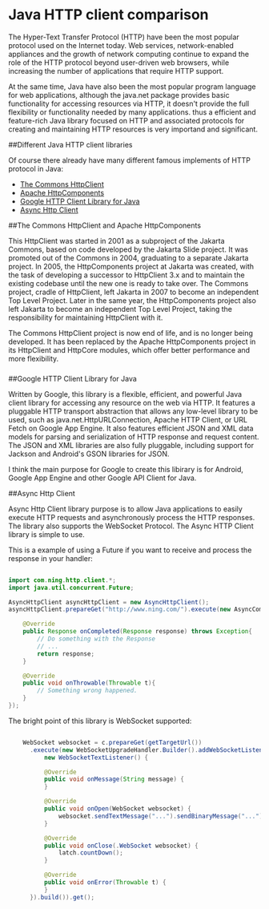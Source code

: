 
# Java HTTP client comparison

The Hyper-Text Transfer Protocol (HTTP) have been the most popular protocol used on the Internet today. Web services, network-enabled appliances and the growth of network computing continue to expand the role of the HTTP protocol beyond user-driven web browsers, while increasing the number of applications that require HTTP support.

At the same time, Java have also been the most popular program language for web applications, although the java.net package provides basic functionality for accessing resources via HTTP, it doesn't provide the full flexibility or functionality needed by many applications. thus a efficient and feature-rich Java library focused on HTTP and associated protocols for creating and maintaining HTTP resources is very importand and significant.


##Different Java HTTP client libraries

Of course there already have many different famous implements of HTTP protocol in Java:

- [The Commons HttpClient](http://hc.apache.org/httpcomponents-client-ga/)
- [Apache HttpComponents](https://hc.apache.org/)
- [Google HTTP Client Library for Java](https://code.google.com/p/google-http-java-client/)
- [Async Http Client](https://github.com/AsyncHttpClient/async-http-client)

##The Commons HttpClient and Apache HttpComponents

This HttpClient was started in 2001 as a subproject of the Jakarta Commons, based on code developed by the Jakarta Slide project. It was promoted out of the Commons in 2004, graduating to a separate Jakarta project. In 2005, the HttpComponents project at Jakarta was created, with the task of developing a successor to HttpClient 3.x and to maintain the existing codebase until the new one is ready to take over. The Commons project, cradle of HttpClient, left Jakarta in 2007 to become an independent Top Level Project. Later in the same year, the HttpComponents project also left Jakarta to become an independent Top Level Project, taking the responsibility for maintaining HttpClient with it.

The Commons HttpClient project is now end of life, and is no longer being developed. It has been replaced by the Apache HttpComponents project in its HttpClient and HttpCore modules, which offer better performance and more flexibility.

### 



##Google HTTP Client Library for Java

Written by Google, this library is a flexible, efficient, and powerful Java client library for accessing any resource on the web via HTTP. It features a pluggable HTTP transport abstraction that allows any low-level library to be used, such as java.net.HttpURLConnection, Apache HTTP Client, or URL Fetch on Google App Engine. It also features efficient JSON and XML data models for parsing and serialization of HTTP response and request content. The JSON and XML libraries are also fully pluggable, including support for Jackson and Android's GSON libraries for JSON.

I think the main purpose for Google to create this libirary is for Android, Google App Engine and other Google API Client for Java.

##Async Http Client

Async Http Client library purpose is to allow Java applications to easily execute HTTP requests and asynchronously process the HTTP responses. The library also supports the WebSocket Protocol. The Async HTTP Client library is simple to use. 

This is a example of using a Future if you want to receive and process the response in your handler:



```java

import com.ning.http.client.*;
import java.util.concurrent.Future;

AsyncHttpClient asyncHttpClient = new AsyncHttpClient();
asyncHttpClient.prepareGet("http://www.ning.com/").execute(new AsyncCompletionHandler<Response>(){

    @Override
    public Response onCompleted(Response response) throws Exception{
        // Do something with the Response
        // ...
        return response;
    }

    @Override
    public void onThrowable(Throwable t){
        // Something wrong happened.
    }
});


```


The bright point of this library is WebSocket supported:


```java

	WebSocket websocket = c.prepareGet(getTargetUrl())
      .execute(new WebSocketUpgradeHandler.Builder().addWebSocketListener(
          new WebSocketTextListener() {

          @Override
          public void onMessage(String message) {
          }

          @Override
          public void onOpen(WebSocket websocket) {
              websocket.sendTextMessage("...").sendBinaryMessage("...");
          }

          @Override
          public void onClose(.WebSocket websocket) {
              latch.countDown();
          }

          @Override
          public void onError(Throwable t) {
          }
      }).build()).get();

```